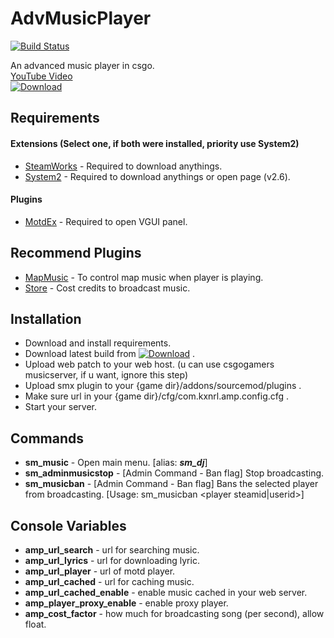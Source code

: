 # AdvMusicPlayer  
  
[![Build Status](https://img.shields.io/travis/Kxnrl/AdvMusicPlayer/master.svg?style=flat-square)](https://travis-ci.org/Kxnrl/AdvMusicPlayer?branch=master)  
  
An advanced music player in csgo.  
[YouTube Video](https://www.youtube.com/watch?v=64FPl4TIMbc "YouTube")  
[![Download](https://csgogamers.com/static/image/download.png)](https://plugins.csgogamers.com/AMP/)  
  
  
## Requirements  
#### Extensions (Select one, if both were installed, priority use System2)  
- [SteamWorks](https://forums.alliedmods.net/showthread.php?t=229556 "AlliedModders") - Required to download anythings.  
- [System2](https://forums.alliedmods.net/showthread.php?t=146019 "AlliedModders") - Required to download anythings or open page (v2.6).  
#### Plugins  
- [MotdEx](https://github.com/Kxnrl/MotdEx "GitHub") - Required to open VGUI panel.  
  
  
## Recommend Plugins  
- [MapMusic](https://github.com/Kxnrl/MapMusic-API/ "GitHub") - To control map music when player is playing. 
- [Store](https://github.com/Kxnrl/Store/ "GitHub") - Cost credits to broadcast music.  
  
  
## Installation  
- Download and install requirements.  
- Download latest build from [![Download](https://csgogamers.com/static/image/download.png)](https://plugins.csgogamers.com/AMP/) .  
- Upload web patch to your web host. (u can use csgogamers musicserver, if u want, ignore this step)  
- Upload smx plugin to your {game dir}/addons/sourcemod/plugins .  
- Make sure url in your {game dir}/cfg/com.kxnrl.amp.config.cfg .
- Start your server.  
  
  
## Commands  
- **sm_music** - Open main menu. [alias: ***sm_dj***]  
- **sm_adminmusicstop** - [Admin Command - Ban flag] Stop broadcasting.  
- **sm_musicban** - [Admin Command - Ban flag] Bans the selected player from broadcasting. [Usage: sm_musicban <player steamid|userid>]  
  
  
## Console Variables  
- **amp_url_search** - url for searching music.  
- **amp_url_lyrics** - url for downloading lyric.  
- **amp_url_player** - url of motd player.  
- **amp_url_cached** - url for caching music.  
- **amp_url_cached_enable** - enable music cached in your web server.  
- **amp_player_proxy_enable** - enable proxy player.  
- **amp_cost_factor** - how much for broadcasting song (per second), allow float.  